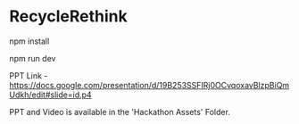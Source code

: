 # RecycleRethink

npm install

npm run dev


PPT Link - https://docs.google.com/presentation/d/19B253SSFIRj0OCvqoxavBlzpBiQmUdkh/edit#slide=id.p4

PPT and Video is available in the 'Hackathon Assets' Folder.
